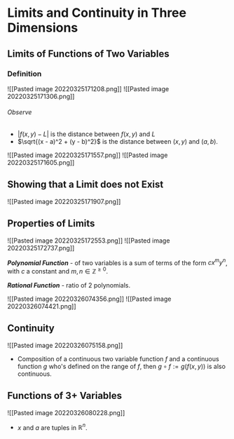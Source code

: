 # Limits and Continuity in Three Dimensions
## Limits of Functions of Two Variables
### Definition
![[Pasted image 20220325171208.png]]
![[Pasted image 20220325171306.png]]

###### Observe
- $|f(x, y) - L|$ is the distance between $f(x, y)$ and $L$
- $\sqrt{(x - a)^2 + (y - b)^2}$ is the distance between $(x, y)$ and $(a, b)$.

![[Pasted image 20220325171557.png]]
![[Pasted image 20220325171605.png]]

## Showing that a Limit does not Exist
![[Pasted image 20220325171907.png]]

## Properties of Limits
![[Pasted image 20220325172553.png]]
![[Pasted image 20220325172737.png]]

***Polynomial Function*** - of two variables is a sum of terms of the form $c x^m y^n$, with $c$ a constant and $m, n \in \mathbb Z^{\ge 0}$.

***Rational Function*** - ratio of 2 polynomials.

![[Pasted image 20220326074356.png]]
![[Pasted image 20220326074421.png]]

## Continuity
![[Pasted image 20220326075158.png]]

- Composition of a continuous two variable function $f$ and a continuous function $g$ who's defined on the range of $f$, then $g \circ f := g(f(x, y))$ is also continuous.

## Functions of 3+ Variables
![[Pasted image 20220326080228.png]]

- $x$ and $a$ are tuples in $\mathbb R^n$.
